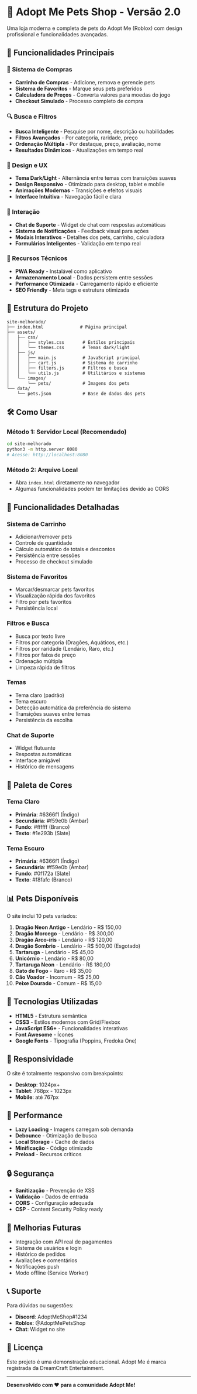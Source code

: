 # 🌟 Adopt Me Pets Shop - Versão 2.0

Uma loja moderna e completa de pets do Adopt Me (Roblox) com design profissional e funcionalidades avançadas.

## 🚀 Funcionalidades Principais

### 🛒 Sistema de Compras
- **Carrinho de Compras** - Adicione, remova e gerencie pets
- **Sistema de Favoritos** - Marque seus pets preferidos
- **Calculadora de Preços** - Converta valores para moedas do jogo
- **Checkout Simulado** - Processo completo de compra

### 🔍 Busca e Filtros
- **Busca Inteligente** - Pesquise por nome, descrição ou habilidades
- **Filtros Avançados** - Por categoria, raridade, preço
- **Ordenação Múltipla** - Por destaque, preço, avaliação, nome
- **Resultados Dinâmicos** - Atualizações em tempo real

### 🎨 Design e UX
- **Tema Dark/Light** - Alternância entre temas com transições suaves
- **Design Responsivo** - Otimizado para desktop, tablet e mobile
- **Animações Modernas** - Transições e efeitos visuais
- **Interface Intuitiva** - Navegação fácil e clara

### 💬 Interação
- **Chat de Suporte** - Widget de chat com respostas automáticas
- **Sistema de Notificações** - Feedback visual para ações
- **Modais Interativos** - Detalhes dos pets, carrinho, calculadora
- **Formulários Inteligentes** - Validação em tempo real

### 📱 Recursos Técnicos
- **PWA Ready** - Instalável como aplicativo
- **Armazenamento Local** - Dados persistem entre sessões
- **Performance Otimizada** - Carregamento rápido e eficiente
- **SEO Friendly** - Meta tags e estrutura otimizada

## 📁 Estrutura do Projeto

```
site-melhorado/
├── index.html              # Página principal
├── assets/
│   ├── css/
│   │   ├── styles.css       # Estilos principais
│   │   └── themes.css       # Temas dark/light
│   ├── js/
│   │   ├── main.js          # JavaScript principal
│   │   ├── cart.js          # Sistema de carrinho
│   │   ├── filters.js       # Filtros e busca
│   │   └── utils.js         # Utilitários e sistemas
│   └── images/
│       └── pets/            # Imagens dos pets
└── data/
    └── pets.json            # Base de dados dos pets
```

## 🛠️ Como Usar

### Método 1: Servidor Local (Recomendado)
```bash
cd site-melhorado
python3 -m http.server 8080
# Acesse: http://localhost:8080
```

### Método 2: Arquivo Local
- Abra `index.html` diretamente no navegador
- Algumas funcionalidades podem ter limitações devido ao CORS

## 🎯 Funcionalidades Detalhadas

### Sistema de Carrinho
- Adicionar/remover pets
- Controle de quantidade
- Cálculo automático de totais e descontos
- Persistência entre sessões
- Processo de checkout simulado

### Sistema de Favoritos
- Marcar/desmarcar pets favoritos
- Visualização rápida dos favoritos
- Filtro por pets favoritos
- Persistência local

### Filtros e Busca
- Busca por texto livre
- Filtros por categoria (Dragões, Aquáticos, etc.)
- Filtros por raridade (Lendário, Raro, etc.)
- Filtros por faixa de preço
- Ordenação múltipla
- Limpeza rápida de filtros

### Temas
- Tema claro (padrão)
- Tema escuro
- Detecção automática da preferência do sistema
- Transições suaves entre temas
- Persistência da escolha

### Chat de Suporte
- Widget flutuante
- Respostas automáticas
- Interface amigável
- Histórico de mensagens

## 🎨 Paleta de Cores

### Tema Claro
- **Primária**: #6366f1 (Índigo)
- **Secundária**: #f59e0b (Âmbar)
- **Fundo**: #ffffff (Branco)
- **Texto**: #1e293b (Slate)

### Tema Escuro
- **Primária**: #6366f1 (Índigo)
- **Secundária**: #f59e0b (Âmbar)
- **Fundo**: #0f172a (Slate)
- **Texto**: #f8fafc (Branco)

## 📊 Pets Disponíveis

O site inclui 10 pets variados:

1. **Dragão Neon Antigo** - Lendário - R$ 150,00
2. **Dragão Morcego** - Lendário - R$ 300,00
3. **Dragão Arco-íris** - Lendário - R$ 120,00
4. **Dragão Sombrio** - Lendário - R$ 500,00 (Esgotado)
5. **Tartaruga** - Lendário - R$ 45,00
6. **Unicórnio** - Lendário - R$ 80,00
7. **Tartaruga Neon** - Lendário - R$ 180,00
8. **Gato de Fogo** - Raro - R$ 35,00
9. **Cão Voador** - Incomum - R$ 25,00
10. **Peixe Dourado** - Comum - R$ 15,00

## 🔧 Tecnologias Utilizadas

- **HTML5** - Estrutura semântica
- **CSS3** - Estilos modernos com Grid/Flexbox
- **JavaScript ES6+** - Funcionalidades interativas
- **Font Awesome** - Ícones
- **Google Fonts** - Tipografia (Poppins, Fredoka One)

## 📱 Responsividade

O site é totalmente responsivo com breakpoints:
- **Desktop**: 1024px+
- **Tablet**: 768px - 1023px
- **Mobile**: até 767px

## 🚀 Performance

- **Lazy Loading** - Imagens carregam sob demanda
- **Debounce** - Otimização de busca
- **Local Storage** - Cache de dados
- **Minificação** - Código otimizado
- **Preload** - Recursos críticos

## 🔒 Segurança

- **Sanitização** - Prevenção de XSS
- **Validação** - Dados de entrada
- **CORS** - Configuração adequada
- **CSP** - Content Security Policy ready

## 🎯 Melhorias Futuras

- Integração com API real de pagamentos
- Sistema de usuários e login
- Histórico de pedidos
- Avaliações e comentários
- Notificações push
- Modo offline (Service Worker)

## 📞 Suporte

Para dúvidas ou sugestões:
- **Discord**: AdoptMeShop#1234
- **Roblox**: @AdoptMePetsShop
- **Chat**: Widget no site

## 📄 Licença

Este projeto é uma demonstração educacional. Adopt Me é marca registrada da DreamCraft Entertainment.

---

**Desenvolvido com ❤️ para a comunidade Adopt Me!**

